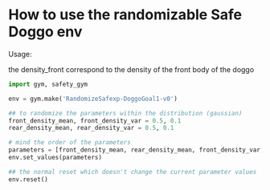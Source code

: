 # How to use the randomizable Safe Doggo env

Usage: 

the density_front correspond to the density of the front body of the doggo

```python
import gym, safety_gym

env = gym.make('RandomizeSafexp-DoggoGoal1-v0')

## to randomize the parameters within the distribution (gaussian)
front_density_mean, front_density_var = 0.5, 0.1
rear_density_mean, rear_density_var = 0.5, 0.1

# mind the order of the parameters
parameters = [front_density_mean, rear_density_mean, front_density_var, rear_density_var]
env.set_values(parameters)

## the normal reset which doesn't change the current parameter values
env.reset()
```

